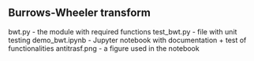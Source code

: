 ## Burrows-Wheeler transform
bwt.py - the module with required functions
test_bwt.py - file with unit testing 
demo_bwt.ipynb - Jupyter notebook with documentation + test of functionalities
antitrasf.png - a figure used in the notebook